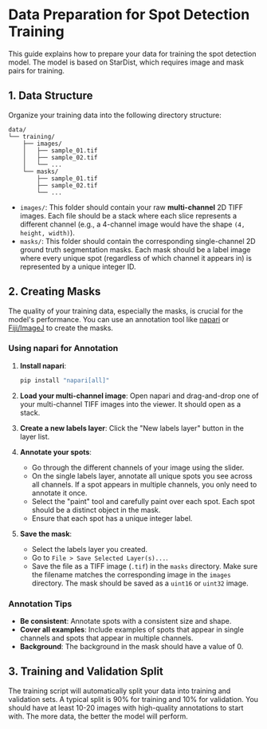 # Data Preparation for Spot Detection Training

This guide explains how to prepare your data for training the spot detection model. The model is based on StarDist, which requires image and mask pairs for training.

## 1. Data Structure

Organize your training data into the following directory structure:

```
data/
└── training/
    ├── images/
    │   ├── sample_01.tif
    │   ├── sample_02.tif
    │   └── ...
    └── masks/
        ├── sample_01.tif
        ├── sample_02.tif
        └── ...
```

-   `images/`: This folder should contain your raw **multi-channel** 2D TIFF images. Each file should be a stack where each slice represents a different channel (e.g., a 4-channel image would have the shape `(4, height, width)`).
-   `masks/`: This folder should contain the corresponding single-channel 2D ground truth segmentation masks. Each mask should be a label image where every unique spot (regardless of which channel it appears in) is represented by a unique integer ID.

## 2. Creating Masks

The quality of your training data, especially the masks, is crucial for the model's performance. You can use an annotation tool like [napari](https://napari.org/) or [Fiji/ImageJ](https://imagej.net/Fiji) to create the masks.

### Using napari for Annotation

1.  **Install napari**:
    ```bash
    pip install "napari[all]"
    ```

2.  **Load your multi-channel image**:
    Open napari and drag-and-drop one of your multi-channel TIFF images into the viewer. It should open as a stack.

3.  **Create a new labels layer**:
    Click the "New labels layer" button in the layer list.

4.  **Annotate your spots**:
    -   Go through the different channels of your image using the slider.
    -   On the single labels layer, annotate all unique spots you see across all channels. If a spot appears in multiple channels, you only need to annotate it once.
    -   Select the "paint" tool and carefully paint over each spot. Each spot should be a distinct object in the mask.
    -   Ensure that each spot has a unique integer label.

5.  **Save the mask**:
    -   Select the labels layer you created.
    -   Go to `File > Save Selected Layer(s)...`.
    -   Save the file as a TIFF image (`.tif`) in the `masks` directory. Make sure the filename matches the corresponding image in the `images` directory. The mask should be saved as a `uint16` or `uint32` image.

### Annotation Tips

-   **Be consistent**: Annotate spots with a consistent size and shape.
-   **Cover all examples**: Include examples of spots that appear in single channels and spots that appear in multiple channels.
-   **Background**: The background in the mask should have a value of 0.

## 3. Training and Validation Split

The training script will automatically split your data into training and validation sets. A typical split is 90% for training and 10% for validation. You should have at least 10-20 images with high-quality annotations to start with. The more data, the better the model will perform.